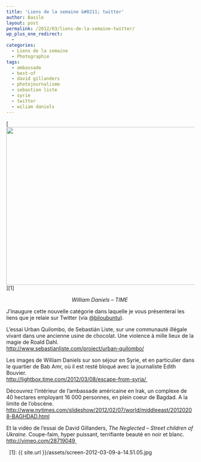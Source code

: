 ```yaml
---
title: 'Liens de la semaine &#8211; twitter'
author: Basile
layout: post
permalink: /2012/03/liens-de-la-semaine-twitter/
wp_plus_one_redirect:
  -
categories:
  - Liens de la semaine
  - Photographie
tags:
  - ambassade
  - best-of
  - david gillanders
  - photojournalisme
  - sebastian liste
  - syrie
  - twitter
  - wiliam daniels
---
```

[<img class="aligncenter size-full wp-image-948" title="screen- 2012-03-09 à 14.51.05" src="{{ site.url }}/assets/screen-2012-03-09-à-14.51.05.jpg" alt="" width="640" height="421" />][1]

<p style="text-align: center;">
  <em>William Daniels &#8211; TIME </em>
</p>

<p style="text-align: center;">
  <p style="text-align: left;">
    J&#8217;inaugure cette nouvelle catégorie dans laquelle je vous présenterai les liens que je relaie sur Twitter (via <a href="http://twitter.com/biloubuntu">@biloubuntu</a>).
  </p>

  <p style="text-align: left;">
    L&#8217;essai Urban Quilombo, de Sebastián Liste, sur une communauté illégale vivant dans une ancienne usine de chocolat. Une violence à mille lieux de la magie de Roald Dahl.<br /> <a href="http://www.sebastianliste.com/project/urban-quilombo/">http://www.sebastianliste.com/project/urban-quilombo/</a>
  </p>

  <p>
    Les images de William Daniels sur son séjour en Syrie, et en particulier dans le quartier de Bab Amr, où il est resté bloqué avec la journaliste Edith Bouvier.<br /> <a href="http://lightbox.time.com/2012/03/08/escape-from-syria/">http://lightbox.time.com/2012/03/08/escape-from-syria/ </a>
  </p>

  <p>
    Découvrez l&#8217;intérieur de l&#8217;ambassade américaine en Irak, un complexe de 40 hectares employant 16 000 personnes, en plein coeur de Bagdad. A la limite de l&#8217;obscène.<br /> <a href="http://www.nytimes.com/slideshow/2012/02/07/world/middleeast/20120208-BAGHDAD.html">http://www.nytimes.com/slideshow/2012/02/07/world/middleeast/20120208-BAGHDAD.html</a>
  </p>

  <p>
    Et la vidéo de l&#8217;essai de David Gillanders, <em>The Neglected &#8211; Street children of Ukraine</em>. Coupe-faim, hyper puissant, terrifiante beauté en noir et blanc.<br /> <a href="http://vimeo.com/28719049">http://vimeo.com/28719049 </a>
  </p>

  <div class="wp_plus_one_button" style="margin: 0 8px 8px 0; float:left; ">
    <g:plusone count="false" href="http://blog.basilesimon.fr/2012/03/liens-de-la-semaine-twitter/" callback="wp_plus_one_handler"></g:plusone>
  </div>

 [1]: {{ site.url }}/assets/screen-2012-03-09-à-14.51.05.jpg
